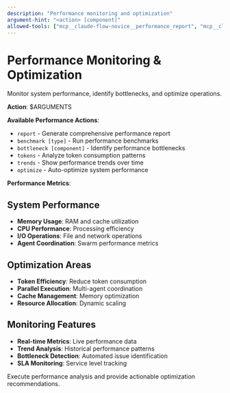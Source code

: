 ```yaml
---
description: "Performance monitoring and optimization"
argument-hint: "<action> [component]"
allowed-tools: ["mcp__claude-flow-novice__performance_report", "mcp__claude-flow-novice__bottleneck_analyze", "mcp__claude-flow-novice__health_check"]
---
```


# Performance Monitoring & Optimization

Monitor system performance, identify bottlenecks, and optimize operations.

**Action**: $ARGUMENTS

**Available Performance Actions**:
- `report` - Generate comprehensive performance report
- `benchmark [type]` - Run performance benchmarks
- `bottleneck [component]` - Identify performance bottlenecks
- `tokens` - Analyze token consumption patterns
- `trends` - Show performance trends over time
- `optimize` - Auto-optimize system performance

**Performance Metrics**:

## System Performance
- **Memory Usage**: RAM and cache utilization
- **CPU Performance**: Processing efficiency
- **I/O Operations**: File and network operations
- **Agent Coordination**: Swarm performance metrics

## Optimization Areas
- **Token Efficiency**: Reduce token consumption
- **Parallel Execution**: Multi-agent coordination
- **Cache Management**: Memory optimization
- **Resource Allocation**: Dynamic scaling

## Monitoring Features
- **Real-time Metrics**: Live performance data
- **Trend Analysis**: Historical performance patterns
- **Bottleneck Detection**: Automated issue identification
- **SLA Monitoring**: Service level tracking

Execute performance analysis and provide actionable optimization recommendations.